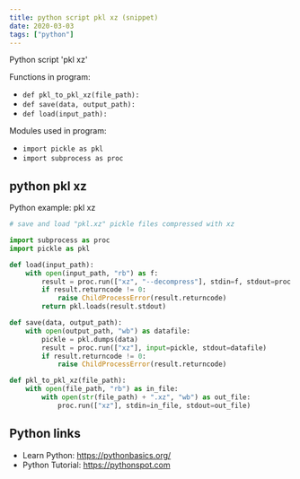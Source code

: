 ```yaml
---
title: python script pkl xz (snippet)
date: 2020-03-03
tags: ["python"]
---
```

Python script 'pkl xz'

Functions in program: 
* `def pkl_to_pkl_xz(file_path):`
* `def save(data, output_path):`
* `def load(input_path):`

Modules used in program: 
* `import pickle as pkl`
* `import subprocess as proc`

## python pkl xz

Python example: pkl xz

```python
# save and load "pkl.xz" pickle files compressed with xz

import subprocess as proc
import pickle as pkl

def load(input_path):
    with open(input_path, "rb") as f:
        result = proc.run(["xz", "--decompress"], stdin=f, stdout=proc.PIPE)
        if result.returncode != 0:
            raise ChildProcessError(result.returncode)
        return pkl.loads(result.stdout)

def save(data, output_path):
    with open(output_path, "wb") as datafile:
        pickle = pkl.dumps(data)
        result = proc.run(["xz"], input=pickle, stdout=datafile)
        if result.returncode != 0:
            raise ChildProcessError(result.returncode)

def pkl_to_pkl_xz(file_path):
    with open(file_path, "rb") as in_file:
        with open(str(file_path) + ".xz", "wb") as out_file:
            proc.run(["xz"], stdin=in_file, stdout=out_file)


```

## Python links

- Learn Python: https://pythonbasics.org/
- Python Tutorial: https://pythonspot.com
